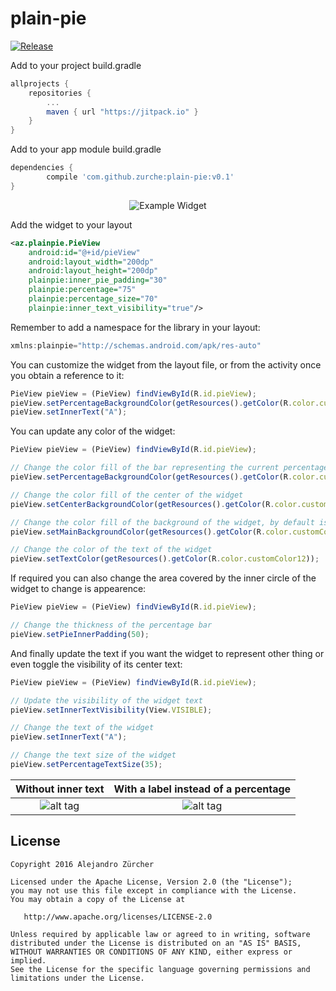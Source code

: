 # plain-pie

[![Release](https://jitpack.io/v/zurche/plain-pie.svg)](https://jitpack.io/#zurche/plain-pie/v0.1)

Add to your project build.gradle
```groovy
allprojects {
	repositories {
		...
		maven { url "https://jitpack.io" }
	}
}
```

Add to your app module build.gradle
```groovy
dependencies {
        compile 'com.github.zurche:plain-pie:v0.1'
}
```
<p align="center">
  <img src="https://github.com/zurche/plain-pie/blob/master/img/pie_1.png" alt="Example Widget"/>
</p>

Add the widget to your layout
```xml
<az.plainpie.PieView
    android:id="@+id/pieView"
    android:layout_width="200dp"
    android:layout_height="200dp"
    plainpie:inner_pie_padding="30"
    plainpie:percentage="75"
    plainpie:percentage_size="70"
    plainpie:inner_text_visibility="true"/>
```

Remember to add a namespace for the library in your layout:
```javascript
xmlns:plainpie="http://schemas.android.com/apk/res-auto"
```

You can customize the widget from the layout file, or from the activity once you obtain a reference to it:
```javascript
PieView pieView = (PieView) findViewById(R.id.pieView);
pieView.setPercentageBackgroundColor(getResources().getColor(R.color.customColor2));
pieView.setInnerText("A");
```

You can update any color of the widget:
```javascript
PieView pieView = (PieView) findViewById(R.id.pieView);

// Change the color fill of the bar representing the current percentage
pieView.setPercentageBackgroundColor(getResources().getColor(R.color.customColor1));

// Change the color fill of the center of the widget
pieView.setCenterBackgroundColor(getResources().getColor(R.color.customColor21));

// Change the color fill of the background of the widget, by default is transparent
pieView.setMainBackgroundColor(getResources().getColor(R.color.customColor5));

// Change the color of the text of the widget
pieView.setTextColor(getResources().getColor(R.color.customColor12));
```

If required you can also change the area covered by the inner circle of the widget to change is appearence:
```javascript
PieView pieView = (PieView) findViewById(R.id.pieView);

// Change the thickness of the percentage bar
pieView.setPieInnerPadding(50);
```

And finally update the text if you want the widget to represent other thing or even toggle the visibility of its center text:
```javascript
PieView pieView = (PieView) findViewById(R.id.pieView);

// Update the visibility of the widget text
pieView.setInnerTextVisibility(View.VISIBLE);

// Change the text of the widget
pieView.setInnerText("A");

// Change the text size of the widget
pieView.setPercentageTextSize(35);
```

Without inner text         |  With a label instead of a percentage
:-------------------------:|:-------------------------:
![alt tag](https://github.com/zurche/plain-pie/blob/master/img/pie_3.png) | ![alt tag](https://github.com/zurche/plain-pie/blob/master/img/pie_2.png)


License
--------

    Copyright 2016 Alejandro Zürcher

    Licensed under the Apache License, Version 2.0 (the "License");
    you may not use this file except in compliance with the License.
    You may obtain a copy of the License at

       http://www.apache.org/licenses/LICENSE-2.0

    Unless required by applicable law or agreed to in writing, software
    distributed under the License is distributed on an "AS IS" BASIS,
    WITHOUT WARRANTIES OR CONDITIONS OF ANY KIND, either express or implied.
    See the License for the specific language governing permissions and
    limitations under the License.

